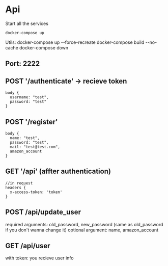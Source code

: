 # Api

Start all the services
```
docker-compose up
```

Utils:
docker-compose up --force-recreate
docker-compose build --no-cache
docker-compose down

## Port: 2222

## POST '/authenticate' -> recieve token
```
body {
  username: "test",
  password: "test"
}
```

## POST '/register'
```
body {
  name: "test",
  password: "test",
  mail: "test@test.com",
  amazon_account
}
```

## GET '/api' (affter authentication)
```
//in request
headers {
  x-access-token: 'token'
}
```


## POST /api/update_user

required arguments: old_password, new_password (same as old_password if you don't wanna change it)
optional argument: name, amazon_account


## GET /api/user 
with token: you recieve user info
